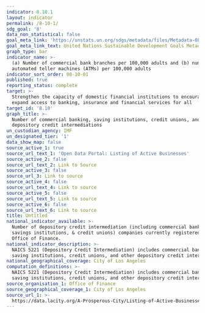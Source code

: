 ```yaml
---
indicator: 8.10.1
layout: indicator
permalink: /8-10-1/
sdg_goal: '8'
data_non_statistical: false
goal_meta_link: 'https://unstats.un.org/sdgs/metadata/files/Metadata-08-10-01.pdf'
goal_meta_link_text: United Nations Sustainable Development Goals Metadata (pdf 525kB)
graph_type: bar
indicator_name: >-
  (a) Number of commercial bank branches per 100,000 adults and (b) number of
  automated teller machines (ATMs) per 100,000 adults
indicator_sort_order: 08-10-01
published: true
reporting_status: complete
target: >-
  Strengthen the capacity of domestic financial institutions to encourage and
  expand access to banking, insurance and financial services for all
target_id: '8.10'
graph_title: >-
  Number of commercial banking, saving institutions, credit unions, and other
  depository credit intermediations
un_custodian_agency: IMF
un_designated_tier: '1'
data_show_map: false
source_active_1: true
source_url_text_1: 'Open Data Portal: Listing of Active Businesses'
source_active_2: false
source_url_text_2: Link to Source
source_active_3: false
source_url_3: Link to source
source_active_4: false
source_url_text_4: Link to source
source_active_5: false
source_url_text_5: Link to source
source_active_6: false
source_url_text_6: Link to source
title: Untitled
national_indicator_available: >-
  Number of depository credit intermediation (including commercial banking,
  savings institutions, & credit unions) companies currently registered with the
  Office of Finance.
national_indicator_description: >-
  NAICS 5221 (Depository Credit Intermediation) includes commercial banking,
  saving institutions, credit unions, and other depository credit intermediation
national_geographical_coverage: City of Los Angeles
computation_definitions: >-
  NAICS 5221 (Depository Credit Intermediation) includes commercial banking,
  saving institutions, credit unions, and other depository credit intermediation
source_organisation_1: Office of Finance
source_geographical_coverage_1: City of Los Angeles
source_url_1: >-
  https://data.lacity.org/A-Prosperous-City/Listing-of-Active-Businesses/6rrh-rzua
---
```

